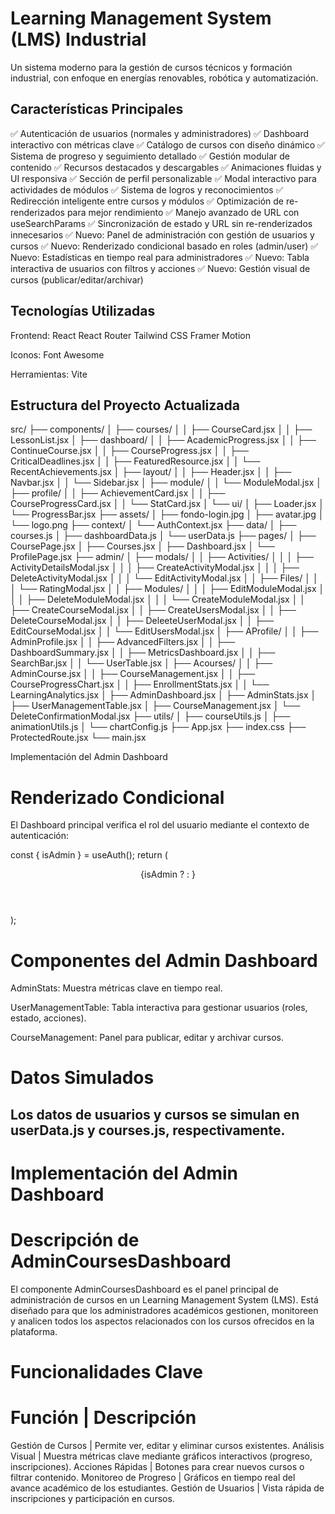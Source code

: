 # Learning Management System (LMS) Industrial

Un sistema moderno para la gestión de cursos técnicos y formación industrial, con enfoque en energías renovables, robótica y automatización.

## Características Principales

✅ Autenticación de usuarios (normales y administradores)
✅ Dashboard interactivo con métricas clave
✅ Catálogo de cursos con diseño dinámico
✅ Sistema de progreso y seguimiento detallado
✅ Gestión modular de contenido
✅ Recursos destacados y descargables
✅ Animaciones fluidas y UI responsiva
✅ Sección de perfil personalizable
✅ Modal interactivo para actividades de módulos
✅ Sistema de logros y reconocimientos
✅ Redirección inteligente entre cursos y módulos
✅ Optimización de re-renderizados para mejor rendimiento
✅ Manejo avanzado de URL con useSearchParams
✅ Sincronización de estado y URL sin re-renderizados innecesarios
✅ Nuevo: Panel de administración con gestión de usuarios y cursos
✅ Nuevo: Renderizado condicional basado en roles (admin/user)
✅ Nuevo: Estadísticas en tiempo real para administradores
✅ Nuevo: Tabla interactiva de usuarios con filtros y acciones
✅ Nuevo: Gestión visual de cursos (publicar/editar/archivar)

## Tecnologías Utilizadas

Frontend:
React
React Router
Tailwind CSS
Framer Motion

Iconos:
Font Awesome

Herramientas:
Vite

## Estructura del Proyecto Actualizada

src/
├── components/
│ ├── courses/
│ │ ├── CourseCard.jsx
│ │ ├── LessonList.jsx
│ ├── dashboard/
│ │ ├── AcademicProgress.jsx
│ │ ├── ContinueCourse.jsx
│ │ ├── CourseProgress.jsx
│ │ ├── CriticalDeadlines.jsx
│ │ ├── FeaturedResource.jsx
│ │ └── RecentAchievements.jsx
│ ├── layout/
│ │ ├── Header.jsx
│ │ ├── Navbar.jsx
│ │ └── Sidebar.jsx
│ ├── module/
│ │ └── ModuleModal.jsx
│ ├── profile/
│ │ ├── AchievementCard.jsx
│ │ ├── CourseProgressCard.jsx
│ │ └── StatCard.jsx
│ └── ui/
│ ├── Loader.jsx
│ └── ProgressBar.jsx
├── assets/
│ ├── fondo-login.jpg
│ ├── avatar.jpg
│ └── logo.png
├── context/
│ └── AuthContext.jsx
├── data/
│ ├── courses.js
│ ├── dashboardData.js
│ └── userData.js
├── pages/
│ ├── CoursePage.jsx
│ ├── Courses.jsx
│ ├── Dashboard.jsx
│ └── ProfilePage.jsx
├── admin/
│ ├── modals/
│ │ ├── Activities/
│ │ │   ├── ActivityDetailsModal.jsx
│ │ │   ├── CreateActivityModal.jsx
│ │ │   ├── DeleteActivityModal.jsx
│ │ │   └── EditActivityModal.jsx
│ │ ├── Files/
│ │ │   └── RatingModal.jsx
│ │ ├── Modules/
│ │ │   ├── EditModuleModal.jsx
│ │ │   ├── DeleteModuleModal.jsx
│ │ │   └──  CreateModuleModal.jsx
│ │ ├── CreateCourseModal.jsx
│ │ ├── CreateUsersModal.jsx
│ │ ├── DeleteCourseModal.jsx
│ │ ├── DeleeteUserModal.jsx
│ │ ├── EditCourseModal.jsx
│ │ └──  EditUsersModal.jsx
│ ├── AProfile/
│ │ ├── AdminProfile.jsx
│ │ ├── AdvancedFilters.jsx
│ │ ├── DashboardSummary.jsx
│ │ ├── MetricsDashboard.jsx
│ │ ├── SearchBar.jsx
│ │ └── UserTable.jsx
│ ├── Acourses/
│ │ ├── AdminCourse.jsx
│ │ ├── CourseManagement.jsx
│ │ ├── CourseProgressChart.jsx
│ │ ├── EnrollmentStats.jsx
│ │ └── LearningAnalytics.jsx
│ ├── AdminDashboard.jsx
│ ├── AdminStats.jsx
│ ├── UserManagementTable.jsx
│ ├── CourseManagement.jsx
│ └── DeleteConfirmationModal.jsx
├── utils/
│ ├── courseUtils.js
│ ├── animationUtils.js
│ └── chartConfig.js
├── App.jsx
├── index.css
├── ProtectedRoute.jsx
└──  main.jsx

Implementación del Admin Dashboard

# Renderizado Condicional

El Dashboard principal verifica el rol del usuario mediante el contexto de autenticación:

const { isAdmin } = useAuth();
return (

  <div className="flex-1 p-8">
    <Header />
    {isAdmin ? <AdminDashboard /> : <UserDashboard />}
  </div>
);

# Componentes del Admin Dashboard

AdminStats: Muestra métricas clave en tiempo real.

UserManagementTable: Tabla interactiva para gestionar usuarios (roles, estado, acciones).

CourseManagement: Panel para publicar, editar y archivar cursos.

# Datos Simulados

## Los datos de usuarios y cursos se simulan en userData.js y courses.js, respectivamente.

# Implementación del Admin Dashboard

# Descripción de AdminCoursesDashboard

El componente AdminCoursesDashboard es el panel principal de administración de cursos en un Learning Management System (LMS). Está diseñado para que los administradores académicos gestionen, monitoreen y analicen todos los aspectos relacionados con los cursos ofrecidos en la plataforma.

# Funcionalidades Clave

# Función | Descripción

Gestión de Cursos | Permite ver, editar y eliminar cursos existentes.
Análisis Visual | Muestra métricas clave mediante gráficos interactivos (progreso, inscripciones).
Acciones Rápidas | Botones para crear nuevos cursos o filtrar contenido.
Monitoreo de Progreso | Gráficos en tiempo real del avance académico de los estudiantes.
Gestión de Usuarios | Vista rápida de inscripciones y participación en cursos.
